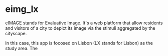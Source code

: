 # eimg_lx
eIMAGE stands for Evaluative Image. 
It`s a web platform that allow residents and visitors of a city to depict its image via the stimuli aggregated by the cityscape.

In this case, this app is focosed on Lisbon (LX stands for Lisbon) as the study area.
The 


